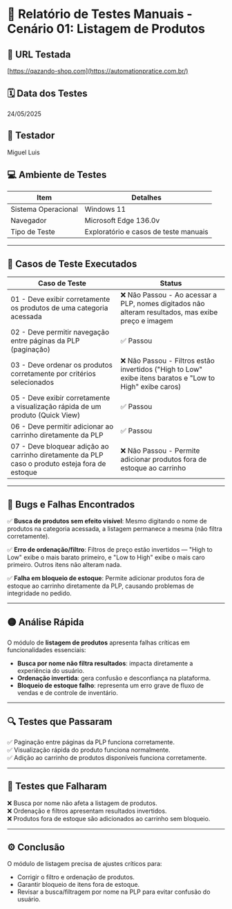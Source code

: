 # 📝 Relatório de Testes Manuais - Cenário 01: Listagem de Produtos

## 🔗 URL Testada
[https://qazando-shop.com](https://automationpratice.com.br/)

## 🗓️ Data dos Testes
24/05/2025

## 👤 Testador
Miguel Luis

## 💻 Ambiente de Testes

| Item                | Detalhes                                 |
|----------------------|------------------------------------------|
| Sistema Operacional  | Windows 11                               |
| Navegador            | Microsoft Edge 136.0v                    |
| Tipo de Teste        | Exploratório e casos de teste manuais    |

---

## 📌 Casos de Teste Executados

| Caso de Teste                                                                                           | Status    |
|----------------------------------------------------------------------------------------------------------|-----------|
| 01 - Deve exibir corretamente os produtos de uma categoria acessada                                       | ❌ Não Passou - Ao acessar a PLP, nomes digitados não alteram resultados, mas exibe preço e imagem |
| 02 - Deve permitir navegação entre páginas da PLP (paginação)                                            | ✅ Passou  |
| 03 - Deve ordenar os produtos corretamente por critérios selecionados                                     | ❌ Não Passou - Filtros estão invertidos ("High to Low" exibe itens baratos e "Low to High" exibe caros) |
| 05 - Deve exibir corretamente a visualização rápida de um produto (Quick View)                            | ✅ Passou  |
| 06 - Deve permitir adicionar ao carrinho diretamente da PLP                                               | ✅ Passou  |
| 07 - Deve bloquear adição ao carrinho diretamente da PLP caso o produto esteja fora de estoque            | ❌ Não Passou - Permite adicionar produtos fora de estoque ao carrinho |

---

## 🚨 Bugs e Falhas Encontrados

✅ **Busca de produtos sem efeito visível**: Mesmo digitando o nome de produtos na categoria acessada, a listagem permanece a mesma (não filtra corretamente).

✅ **Erro de ordenação/filtro**: Filtros de preço estão invertidos — "High to Low" exibe o mais barato primeiro, e "Low to High" exibe o mais caro primeiro. Outros itens não alteram nada.

✅ **Falha em bloqueio de estoque**: Permite adicionar produtos fora de estoque ao carrinho diretamente da PLP, causando problemas de integridade no pedido.

---

## 🟡 Análise Rápida

O módulo de **listagem de produtos** apresenta falhas críticas em funcionalidades essenciais:  
- **Busca por nome não filtra resultados**: impacta diretamente a experiência do usuário.  
- **Ordenação invertida**: gera confusão e desconfiança na plataforma.  
- **Bloqueio de estoque falho**: representa um erro grave de fluxo de vendas e de controle de inventário.

---

## 🔍 Testes que Passaram

✅ Paginação entre páginas da PLP funciona corretamente.  
✅ Visualização rápida do produto funciona normalmente.  
✅ Adição ao carrinho de produtos disponíveis funciona corretamente.

---

## 🚧 Testes que Falharam

❌ Busca por nome não afeta a listagem de produtos.  
❌ Ordenação e filtros apresentam resultados invertidos.  
❌ Produtos fora de estoque são adicionados ao carrinho sem bloqueio.  

---

## ⚙️ Conclusão

O módulo de listagem precisa de ajustes críticos para:  
- Corrigir o filtro e ordenação de produtos.  
- Garantir bloqueio de itens fora de estoque.  
- Revisar a busca/filtragem por nome na PLP para evitar confusão do usuário.
